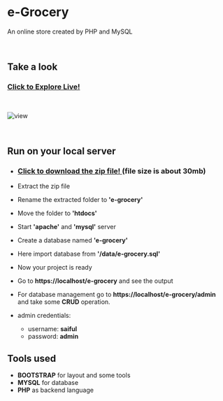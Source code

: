 # e-Grocery

<p>An online store created by PHP and MySQL</p>

</br>

## Take a look

### **[Click to Explore Live! ](https://egrocery-com.000webhostapp.com/)**

</br>

![view](images/screenshot.png)

</br>

## Run on your local server

- ### [Click to download the zip file! ](https://github.com/saiful-70/e-grocery/archive/refs/heads/main.zip)(file size is about 30mb)

- Extract the zip file
- Rename the extracted folder to **'e-grocery'**
- Move the folder to **'htdocs'**
- Start **'apache'** and **'mysql'** server
- Create a database named **'e-grocery'**
- Here import database from **'/data/e-grocery.sql'**
- Now your project is ready
- Go to **https://localhost/e-grocery** and see the output
- For database management go to **https://localhost/e-grocery/admin** and take some **CRUD** operation.
- admin credentials:
  - username: **saiful**
  - password: **admin**

## Tools used

- **BOOTSTRAP** for layout and some tools
- **MYSQL** for database
- **PHP** as backend language
